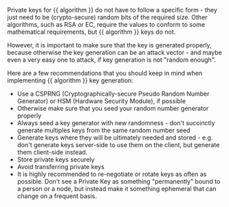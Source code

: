 Private keys for {{ algorithm }} do not have to follow a specific form - they just need to be (crypto-secure) random bits of the required size. Other algorithms, such as RSA or EC, require the values to conform to some mathematical requirements, but {{ algorithm }} keys do not.

However, it is important to make sure that the key is generated properly, because otherwise the key generation can be an attack vector - and maybe even a very easy one to attack, if key generation is not "random enough".

Here are a few recommendations that you should keep in mind when implementing {{ algorithm }} key generation:

<ul class="recommendations">
    <li>Use a CSPRNG (Cryptographically-secure Pseudo Random Number Generator) or HSM (Hardware Security Module), if possible
    <li>Otherwise make sure that you seed your random number generator properly</li>
    <li>Always seed a key generator with new randomness - don't succinctly generate multiples keys from the same random number seed</li>
    <li>Generate keys where they will be ultimately needed and stored - e.g. don't generate keys server-side to use them on the client, but generate them client-side instead.</li>
    <li>Store private keys securely</li>
    <li>Avoid transferring private keys</li>
    <li>It is highly recommended to re-negotiate or rotate keys as often as possible. Don't see a Private Key as something "permanently" bound to a person or a node, but instead make it something ephemeral that can change on a frequent basis.</li>
</ul>
